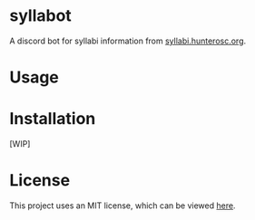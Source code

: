 # syllabot

A discord bot for syllabi information from [syllabi.hunterosc.org](http://syllabi.hunterosc.org/).

# Usage

# Installation

[WIP]

# License

This project uses an MIT license, which can be viewed [here](file:LICENSE).
